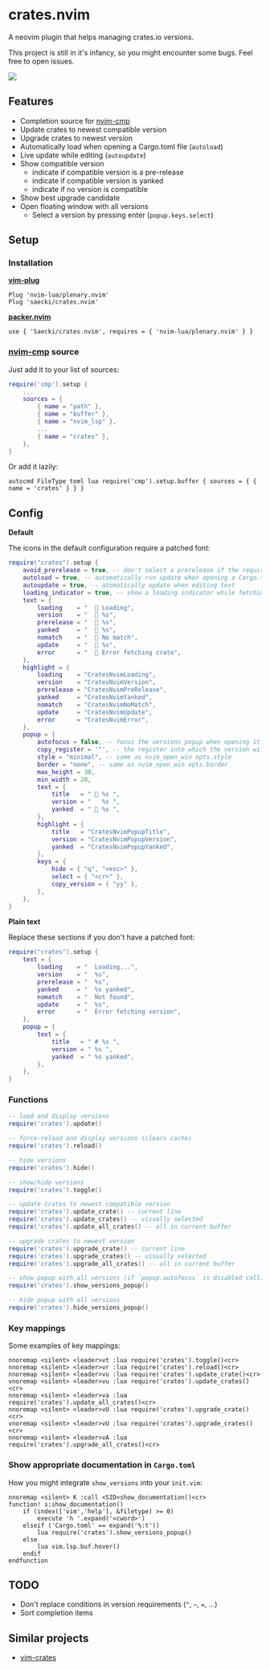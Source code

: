 # crates.nvim
A neovim plugin that helps managing crates.io versions.

This project is still in it's infancy, so you might encounter some bugs.
Feel free to open issues.

![](res/example.png)

## Features
- Completion source for [nvim-cmp](https://github.com/hrsh7th/nvim-cmp)
- Update crates to newest compatible version
- Upgrade crates to newest version
- Automatically load when opening a Cargo.toml file (`autoload`)
- Live update while editing (`autoupdate`)
- Show compatible version
    - indicate if compatible version is a pre-release
    - indicate if compatible version is yanked
    - indicate if no version is compatible
- Show best upgrade candidate
- Open floating window with all versions
    - Select a version by pressing enter (`popup.keys.select`)

## Setup

### Installation
[__vim-plug__](https://github.com/junegunn/vim-plug)
```
Plug 'nvim-lua/plenary.nvim'
Plug 'saecki/crates.nvim'
```

[__packer.nvim__](https://github.com/wbthomason/packer.nvim)
```
use { 'Saecki/crates.nvim', requires = { 'nvim-lua/plenary.nvim' } }
```

### [nvim-cmp](https://github.com/hrsh7th/nvim-cmp) source
Just add it to your list of sources:
```lua
require('cmp').setup {
    ...
    sources = {
        { name = "path" },
        { name = "buffer" },
        { name = "nvim_lsp" },
        ...
        { name = "crates" },
    },
}
```

Or add it lazily:
```viml
autocmd FileType toml lua require('cmp').setup.buffer { sources = { { name = 'crates' } } }
```

## Config

__Default__

The icons in the default configuration require a patched font:
```lua
require("crates").setup {
    avoid_prerelease = true, -- don't select a prerelease if the requirement does not have a suffix
    autoload = true, -- automatically run update when opening a Cargo.toml
    autoupdate = true, -- atomatically update when editing text
    loading_indicator = true, -- show a loading indicator while fetching crate versions
    text = {
        loading    = "   Loading",
        version    = "   %s",
        prerelease = "   %s",
        yanked     = "   %s",
        nomatch    = "   No match",
        update     = "   %s",
        error      = "   Error fetching crate",
    },
    highlight = {
        loading    = "CratesNvimLoading",
        version    = "CratesNvimVersion",
        prerelease = "CratesNvimPreRelease",
        yanked     = "CratesNvimYanked",
        nomatch    = "CratesNvimNoMatch",
        update     = "CratesNvimUpdate",
        error      = "CratesNvimError",
    },
    popup = {
        autofocus = false, -- focus the versions popup when opening it
        copy_register = '"', -- the register into which the version will be copied
        style = "minimal", -- same as nvim_open_win opts.style
        border = "none", -- same as nvim_open_win opts.border
        max_height = 30,
        min_width = 20,
        text = {
            title   = "  %s ",
            version = "   %s ",
            yanked  = "  %s ",
        },
        highlight = {
            title   = "CratesNvimPopupTitle",
            version = "CratesNvimPopupVersion",
            yanked  = "CratesNvimPopupYanked",
        },
        keys = {
            hide = { "q", "<esc>" },
            select = { "<cr>" },
            copy_version = { "yy" },
        },
    },
}
```

__Plain text__

Replace these sections if you don't have a patched font:
```lua
require("crates").setup {
    text = {
        loading    = "  Loading...",
        version    = "  %s",
        prerelease = "  %s",
        yanked     = "  %s yanked",
        nomatch    = "  Not found",
        update     = "  %s",
        error      = "  Error fetching version",
    },
    popup = {
        text = {
            title   = " # %s ",
            version = " %s ",
            yanked  = " %s yanked",
        },
    },
}
```

### Functions
```lua
-- load and display versions
require('crates').update()

-- force-reload and display versions (clears cache)
require('crates').reload()

-- hide versions
require('crates').hide()

-- show/hide versions
require('crates').toggle()

-- update crates to newest compatible version
require('crates').update_crate() -- current line
require('crates').update_crates() -- visually selected
require('crates').update_all_crates() -- all in current buffer

-- upgrade crates to newest version
require('crates').upgrade_crate() -- current line
require('crates').upgrade_crates() -- visually selected
require('crates').upgrade_all_crates() -- all in current buffer

-- show popup with all versions (if `popup.autofocus` is disabled calling this again will focus the popup)
require('crates').show_versions_popup()

-- hide popup with all versions
require('crates').hide_versions_popup()
```
### Key mappings

Some examples of key mappings:
```viml
nnoremap <silent> <leader>vt :lua require('crates').toggle()<cr>
nnoremap <silent> <leader>vr :lua require('crates').reload()<cr>
nnoremap <silent> <leader>vu :lua require('crates').update_crate()<cr>
vnoremap <silent> <leader>vu :lua require('crates').update_crates()<cr>
nnoremap <silent> <leader>va :lua require('crates').update_all_crates()<cr>
nnoremap <silent> <leader>vU :lua require('crates').upgrade_crate()<cr>
vnoremap <silent> <leader>vU :lua require('crates').upgrade_crates()<cr>
nnoremap <silent> <leader>vA :lua require('crates').upgrade_all_crates()<cr>
```

### Show appropriate documentation in `Cargo.toml`
How you might integrate `show_versions` into your `init.vim`:
```viml
nnoremap <silent> K :call <SID>show_documentation()<cr>
function! s:show_documentation()
    if (index(['vim','help'], &filetype) >= 0)
        execute 'h '.expand('<cword>')
    elseif ('Cargo.toml' == expand('%:t'))
        lua require('crates').show_versions_popup()
    else
        lua vim.lsp.buf.hover()
    endif
endfunction
```

## TODO
- Don't replace conditions in version requirements (`^`, `~`, `=`, ...)
- Sort completion items

## Similar projects
- [vim-crates](https://github.com/mhinz/vim-crates)

